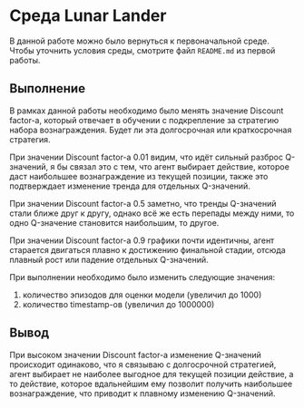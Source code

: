 # Среда Lunar Lander #

В данной работе можно было вернуться к первоначальной среде. Чтобы уточнить условия среды, смотрите файл `README.md` 
из первой работы.

## Выполнение ##

В рамках данной работы необходимо было менять значение Discount factor-а, который отвечает в обучении с подкрепление за 
стратегию набора вознаграждения. Будет ли эта долгосрочная или краткосрочная стратегия.

При значении Discount factor-а 0.01 видим, что идёт сильный разброс Q-значений, я бы связал это с тем, что агент выбирает
действие, которое даст наибольшее вознаграждение из текущей позиции, также это подтверждает изменение тренда для отдельных
Q-значений.

При значении Discount factor-а 0.5 заметно, что тренды Q-значений стали ближе друг к другу, однако всё же есть перепады между
ними, то одно Q-значение становится наибольшим, то другое.

При значении Discount factor-а 0.9 графики почти идентичны, агент старается двигаться плавно к достижению финальной стадии, отсюда
плавный рост или падение отдельных Q-значений.

При выполнении необходимо было изменить следующие значения:
1) количество эпизодов для оценки модели (увеличил до 1000)
2) количество timestamp-ов (увеличил до 1000000)

## Вывод ##
При высоком значении Discount factor-а изменение Q-значений происходит одинаково, что я связываю с долгосрочной стратегией, 
агент выбирает не наиболее выгодное для текущей позиции действие, а то действие, которое вдальнейшим ему позволит получить
наибольшее вознаграждение, что приводит к плавному изменению Q-значений.